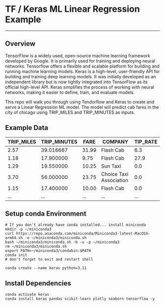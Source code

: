 # TF / Keras ML Linear Regression Example
---
## Overview
TensorFlow is a widely used, open-source machine learning framework developed by Google.  It is primarily used for training and deploying neural networks. Tensorflow offers a flexible and scalable platform for building and running machine learning models.  Keras is a high-level, user-friendly API for building and training deep learning models.  It was initially developed as an independent library but is now tightly integrated into TensorFlow as its official high-level API. Keras simplifies the process of working with neural networks, making it easier to define, train, and evaluate models.

This repo will walk you through using Tendorflow and Keras to create and serve a Linear Regression ML model. The model will predict cab fares in the city of chicago using TRIP_MILES and TRIP_MINUTES as inputs.
## Example Data
| TRIP_MILES | TRIP_MINUTES | FARE | COMPANY | TIP_RATE |
|------------|--------------|------|---------|----------|
| 2.57 | 39.016667 | 31.99 | Flash Cab | 6.3 |
| 1.18 | 17.900000 | 9.75  | Flash Cab | 27.9 |
| 1.29 | 19.550000 | 10.25 | Sun Taxi | 0.0 |
| 3.70 | 56.000000 | 23.75 | Choice Taxi Association | 0.0 |
| 1.15 | 17.400000 | 10.00 | Flash Cab | 0.0 |
| ...  | ... | ... | ... | ... |

## Setup conda Environment
```
# If you don't already have conda installed... install miniconda
mkdir -p ~/miniconda3
curl https://repo.anaconda.com/miniconda/Miniconda3-latest-MacOSX-arm64.sh -o ~/miniconda3/miniconda.sh
bash ~/miniconda3/miniconda.sh -b -u -p ~/miniconda3
rm ~/miniconda3/miniconda.sh
export PATH=~/miniconda3/condabin:$PATH
conda init
# don't forget to exit and restart shell

conda create --name keras python=3.11
```
## Install Dependencies
```
conda activate keras
conda install keras pandas scikit-learn plotly seaborn tensorflow -y
```


